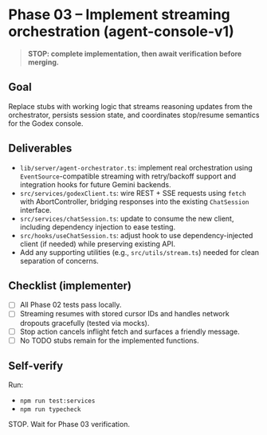 # Phase 03 – Implement streaming orchestration (agent-console-v1)

> **STOP: complete implementation, then await verification before merging.**

## Goal
Replace stubs with working logic that streams reasoning updates from the orchestrator, persists session state, and coordinates stop/resume semantics for the Godex console.

## Deliverables
- `lib/server/agent-orchestrator.ts`: implement real orchestration using `EventSource`-compatible streaming with retry/backoff support and integration hooks for future Gemini backends.
- `src/services/godexClient.ts`: wire REST + SSE requests using `fetch` with AbortController, bridging responses into the existing `ChatSession` interface.
- `src/services/chatSession.ts`: update to consume the new client, including dependency injection to ease testing.
- `src/hooks/useChatSession.ts`: adjust hook to use dependency-injected client (if needed) while preserving existing API.
- Add any supporting utilities (e.g., `src/utils/stream.ts`) needed for clean separation of concerns.

## Checklist (implementer)
- [ ] All Phase 02 tests pass locally.
- [ ] Streaming resumes with stored cursor IDs and handles network dropouts gracefully (tested via mocks).
- [ ] Stop action cancels inflight fetch and surfaces a friendly message.
- [ ] No TODO stubs remain for the implemented functions.

## Self-verify
Run:
- `npm run test:services`
- `npm run typecheck`

STOP. Wait for Phase 03 verification.
